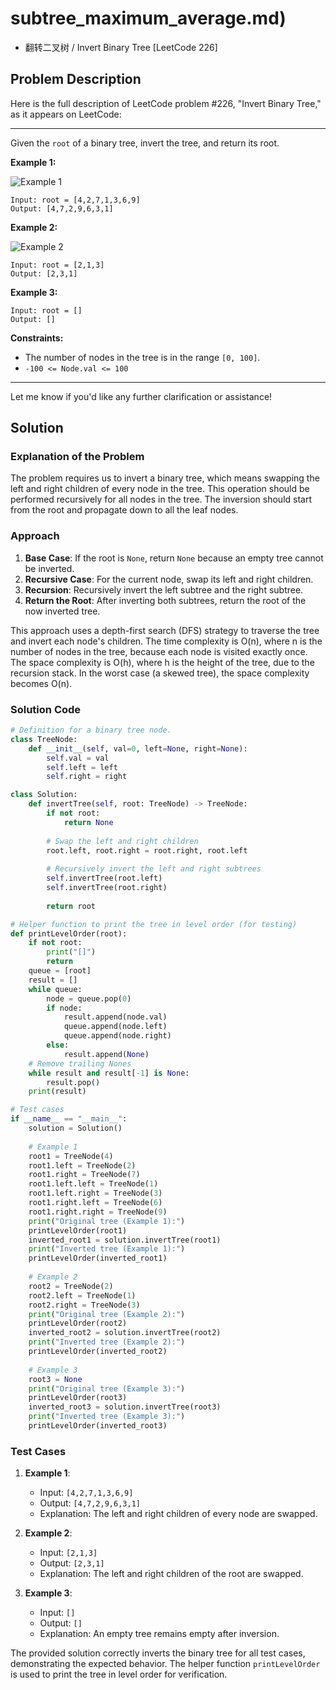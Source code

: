 # subtree_maximum_average.md)
- 翻转二叉树 / Invert Binary Tree [LeetCode 226]

## Problem Description

Here is the full description of LeetCode problem #226, "Invert Binary Tree," as it appears on LeetCode:

---

Given the `root` of a binary tree, invert the tree, and return its root.

**Example 1:**

![Example 1](https://assets.leetcode.com/uploads/2021/03/14/invert1-tree.jpg)

```
Input: root = [4,2,7,1,3,6,9]
Output: [4,7,2,9,6,3,1]
```

**Example 2:**

![Example 2](https://assets.leetcode.com/uploads/2021/03/14/invert2-tree.jpg)

```
Input: root = [2,1,3]
Output: [2,3,1]
```

**Example 3:**

```
Input: root = []
Output: []
```

**Constraints:**

- The number of nodes in the tree is in the range `[0, 100]`.
- `-100 <= Node.val <= 100`

--- 

Let me know if you'd like any further clarification or assistance!

## Solution

### Explanation of the Problem
The problem requires us to invert a binary tree, which means swapping the left and right children of every node in the tree. This operation should be performed recursively for all nodes in the tree. The inversion should start from the root and propagate down to all the leaf nodes.

### Approach
1. **Base Case**: If the root is `None`, return `None` because an empty tree cannot be inverted.
2. **Recursive Case**: For the current node, swap its left and right children.
3. **Recursion**: Recursively invert the left subtree and the right subtree.
4. **Return the Root**: After inverting both subtrees, return the root of the now inverted tree.

This approach uses a depth-first search (DFS) strategy to traverse the tree and invert each node's children. The time complexity is O(n), where n is the number of nodes in the tree, because each node is visited exactly once. The space complexity is O(h), where h is the height of the tree, due to the recursion stack. In the worst case (a skewed tree), the space complexity becomes O(n).

### Solution Code
```python
# Definition for a binary tree node.
class TreeNode:
    def __init__(self, val=0, left=None, right=None):
        self.val = val
        self.left = left
        self.right = right

class Solution:
    def invertTree(self, root: TreeNode) -> TreeNode:
        if not root:
            return None
        
        # Swap the left and right children
        root.left, root.right = root.right, root.left
        
        # Recursively invert the left and right subtrees
        self.invertTree(root.left)
        self.invertTree(root.right)
        
        return root

# Helper function to print the tree in level order (for testing)
def printLevelOrder(root):
    if not root:
        print("[]")
        return
    queue = [root]
    result = []
    while queue:
        node = queue.pop(0)
        if node:
            result.append(node.val)
            queue.append(node.left)
            queue.append(node.right)
        else:
            result.append(None)
    # Remove trailing Nones
    while result and result[-1] is None:
        result.pop()
    print(result)

# Test cases
if __name__ == "__main__":
    solution = Solution()
    
    # Example 1
    root1 = TreeNode(4)
    root1.left = TreeNode(2)
    root1.right = TreeNode(7)
    root1.left.left = TreeNode(1)
    root1.left.right = TreeNode(3)
    root1.right.left = TreeNode(6)
    root1.right.right = TreeNode(9)
    print("Original tree (Example 1):")
    printLevelOrder(root1)
    inverted_root1 = solution.invertTree(root1)
    print("Inverted tree (Example 1):")
    printLevelOrder(inverted_root1)
    
    # Example 2
    root2 = TreeNode(2)
    root2.left = TreeNode(1)
    root2.right = TreeNode(3)
    print("Original tree (Example 2):")
    printLevelOrder(root2)
    inverted_root2 = solution.invertTree(root2)
    print("Inverted tree (Example 2):")
    printLevelOrder(inverted_root2)
    
    # Example 3
    root3 = None
    print("Original tree (Example 3):")
    printLevelOrder(root3)
    inverted_root3 = solution.invertTree(root3)
    print("Inverted tree (Example 3):")
    printLevelOrder(inverted_root3)
```

### Test Cases
1. **Example 1**:
   - Input: `[4,2,7,1,3,6,9]`
   - Output: `[4,7,2,9,6,3,1]`
   - Explanation: The left and right children of every node are swapped.

2. **Example 2**:
   - Input: `[2,1,3]`
   - Output: `[2,3,1]`
   - Explanation: The left and right children of the root are swapped.

3. **Example 3**:
   - Input: `[]`
   - Output: `[]`
   - Explanation: An empty tree remains empty after inversion.

The provided solution correctly inverts the binary tree for all test cases, demonstrating the expected behavior. The helper function `printLevelOrder` is used to print the tree in level order for verification.